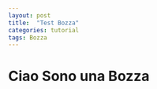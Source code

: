 ```yaml
---
layout: post
title:  "Test Bozza"
categories: tutorial
tags: Bozza
---
```


<h1>Ciao Sono una Bozza</h1>